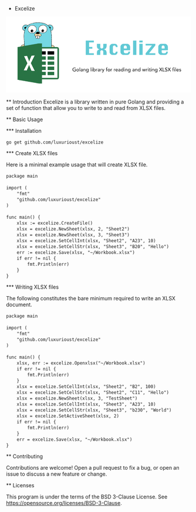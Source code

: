 * Excelize

![Excelize](./excelize.png "Excelize")

** Introduction
Excelize is a library written in pure Golang and providing a set of function that allow you to write to and read from XLSX files.



** Basic Usage

*** Installation

```
go get github.com/luxurioust/excelize
```

*** Create XLSX files

Here is a minimal example usage that will create XLSX file.

```
package main

import (
    "fmt"
    "github.com/luxurioust/excelize"
)

func main() {
    xlsx := excelize.CreateFile()
    xlsx = excelize.NewSheet(xlsx, 2, "Sheet2")
    xlsx = excelize.NewSheet(xlsx, 3, "Sheet3")
    xlsx = excelize.SetCellInt(xlsx, "Sheet2", "A23", 10)
    xlsx = excelize.SetCellStr(xlsx, "Sheet3", "B20", "Hello")
    err := excelize.Save(xlsx, "~/Workbook.xlsx")
    if err != nil {
        fmt.Println(err)
    }
}
```

*** Writing XLSX files

The following constitutes the bare minimum required to write an XLSX document.

```
package main

import (
    "fmt"
    "github.com/luxurioust/excelize"
)

func main() {
    xlsx, err := excelize.Openxlsx("~/Workbook.xlsx")
    if err != nil {
        fmt.Println(err)
    }
    xlsx = excelize.SetCellInt(xlsx, "Sheet2", "B2", 100)
    xlsx = excelize.SetCellStr(xlsx, "Sheet2", "C11", "Hello")
    xlsx = excelize.NewSheet(xlsx, 3, "TestSheet")
    xlsx = excelize.SetCellInt(xlsx, "Sheet3", "A23", 10)
    xlsx = excelize.SetCellStr(xlsx, "Sheet3", "b230", "World")
    xlsx = excelize.SetActiveSheet(xlsx, 2)
    if err != nil {
        fmt.Println(err)
    }
    err = excelize.Save(xlsx, "~/Workbook.xlsx")
}
```

** Contributing

Contributions are welcome! Open a pull request to fix a bug, or open an issue to discuss a new feature or change.

** Licenses

This program is under the terms of the BSD 3-Clause License. See <https://opensource.org/licenses/BSD-3-Clause>.